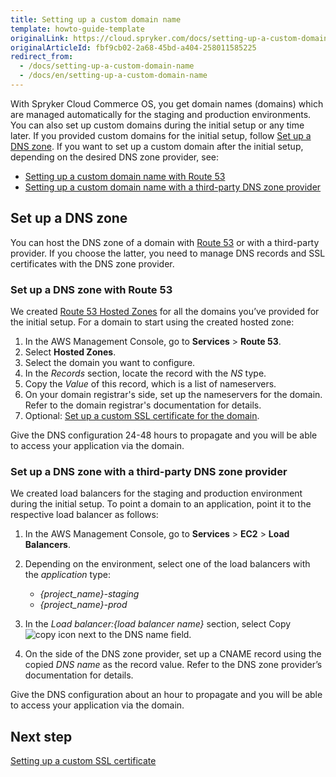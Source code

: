 ```yaml
---
title: Setting up a custom domain name
template: howto-guide-template
originalLink: https://cloud.spryker.com/docs/setting-up-a-custom-domain-name
originalArticleId: fbf9cb02-2a68-45bd-a404-258011585225
redirect_from:
  - /docs/setting-up-a-custom-domain-name
  - /docs/en/setting-up-a-custom-domain-name
---
```


With Spryker Cloud Commerce OS, you get domain names (domains) which are managed automatically for the staging and production environments. You can also set up custom domains during the initial setup or any time later.
If you provided custom domains for the initial setup, follow [Set up a DNS zone](#set-up-a-dns-zone).
If you want to set up a custom domain after the initial setup, depending on the desired DNS zone provider, see:

* [Setting up a custom domain name with Route 53](/docs/cloud/dev/spryker-cloud-commerce-os/setting-up-a-custom-domain-name/setting-up-a-custom-domain-name-with-route-53.html)
* [Setting up a custom domain name with a third-party DNS zone provider](/docs/cloud/dev/spryker-cloud-commerce-os/setting-up-a-custom-domain-name/setting-up-a-custom-domain-name-with-a-third-party-dns-zone-provider.html)

## Set up a DNS zone
You can host the DNS zone of a domain with [Route 53](https://docs.aws.amazon.com/Route53/latest/DeveloperGuide/Welcome.html) or with a third-party provider. 
If you choose the latter, you need to manage DNS records and SSL certificates with the DNS zone provider.

### Set up a DNS zone with Route 53
We created [Route 53 Hosted Zones](https://docs.aws.amazon.com/Route53/latest/DeveloperGuide/hosted-zones-working-with.html) for all the domains you’ve provided for the initial setup. For a domain to start using the created hosted zone:

1. In the AWS Management Console, go to **Services** > **Route 53**.
2. Select **Hosted Zones**.
3. Select the domain you want to configure.
4. In the *Records* section, locate the record with the *NS* type.
5. Copy the *Value* of this record, which is a list of nameservers.
6. On your domain registrar's side, set up the nameservers for the domain. Refer to the domain registrar's documentation for details.
7. Optional: [Set up a custom SSL certificate for the domain](/docs/cloud/dev/spryker-cloud-commerce-os/setting-up-a-custom-ssl-certificate.html).

Give the DNS configuration 24-48 hours to propagate and you will be able to access your application via the domain. 

### Set up a DNS zone with a third-party DNS zone provider

We created load balancers for the staging and production environment during the initial setup. To point a domain to an application, point it to the respective load balancer as follows:

1. In the AWS Management Console, go to **Services** > **EC2** > **Load Balancers**.
2. Depending on the environment, select one of the load balancers with the *application* type:
    * *{project_name}-staging*
    * *{project_name}-prod*

3. In the *Load balancer:{load balancer name}* section, select Copy ![copy icon](https://spryker.s3.eu-central-1.amazonaws.com/cloud-docs/Spryker+Cloud/Setting+up+a+custom+domain+name/Setting+up+a+custom+domain+name/copy-icon.png) next to the DNS name field.
 
4. On the side of the DNS zone provider, set up a CNAME record using the copied *DNS name* as the record value. Refer to the DNS zone provider’s documentation for details.

Give the DNS configuration about an hour to propagate and you will be able to access your application via the domain. 
 
## Next step

[Setting up a custom SSL certificate](/docs/cloud/dev/spryker-cloud-commerce-os/setting-up-a-custom-ssl-certificate.html)

